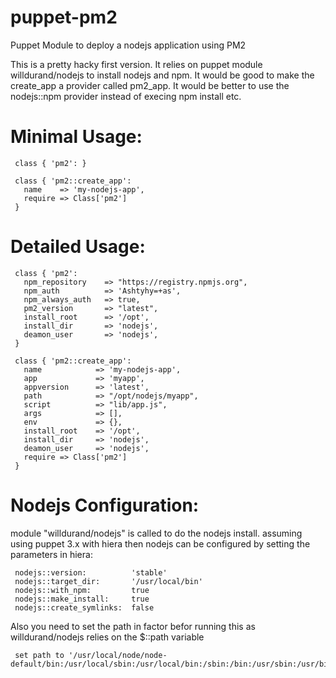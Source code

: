 puppet-pm2
==========

Puppet Module to deploy a nodejs application using PM2 

This is a pretty hacky first version. 
It relies on puppet module willdurand/nodejs to install nodejs and npm.
It would be good to make the create_app a provider called pm2_app.
It would be better to use the nodejs::npm provider instead of execing npm install etc.  



Minimal Usage: 
=============

     class { 'pm2': }

     class { 'pm2::create_app':
       name    => 'my-nodejs-app',
       require => Class['pm2']
     } 
 

Detailed Usage:
===============

     class { 'pm2':
       npm_repository    => "https://registry.npmjs.org",
       npm_auth          => 'Ashtyhy=+as',
       npm_always_auth   => true,
       pm2_version       => "latest",
       install_root      => '/opt',
       install_dir       => 'nodejs',
       deamon_user       => 'nodejs',  
     }

     class { 'pm2::create_app':
       name            => 'my-nodejs-app',
       app             => 'myapp',
       appversion      => 'latest',
       path            => "/opt/nodejs/myapp",
       script          => "lib/app.js",              
       args            => [],
       env             => {},
       install_root    => '/opt',
       install_dir     => 'nodejs',
       deamon_user     => 'nodejs',     
       require => Class['pm2']
     } 
 
 Nodejs Configuration: 
 ====================

 module "willdurand/nodejs" is called to do the nodejs install. 
 assuming using puppet 3.x with hiera then nodejs can be configured by setting the parameters in hiera:

     nodejs::version:          'stable'
     nodejs::target_dir:       '/usr/local/bin'
     nodejs::with_npm:         true
     nodejs::make_install:     true
     nodejs::create_symlinks:  false
     
 Also you need to set the path in factor befor running this as willdurand/nodejs relies on the $::path variable
  
     set path to '/usr/local/node/node-default/bin:/usr/local/sbin:/usr/local/bin:/sbin:/bin:/usr/sbin:/usr/bin'

